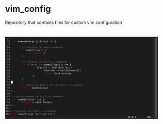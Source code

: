 # vim_config

Repository that contains files for custom vim configuration

<h1 align="center">
    <img width="1000" alt="PWM4N" src="https://github.com/some0necoding/vim_config/blob/main/.github/custom_vim.png">
</h1>
